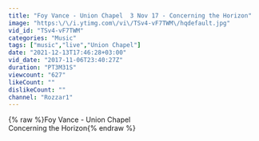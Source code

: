 ```yaml
---
title: "Foy Vance - Union Chapel  3 Nov 17 - Concerning the Horizon"
image: "https:\/\/i.ytimg.com\/vi\/TSv4-vF7TWM\/hqdefault.jpg"
vid_id: "TSv4-vF7TWM"
categories: "Music"
tags: ["music","live","Union Chapel"]
date: "2021-12-13T17:46:28+03:00"
vid_date: "2017-11-06T23:40:27Z"
duration: "PT3M31S"
viewcount: "627"
likeCount: ""
dislikeCount: ""
channel: "Rozzar1"
---
```

{% raw %}Foy Vance - Union Chapel<br />Concerning the Horizon{% endraw %}
